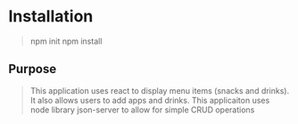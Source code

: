 # Installation
> npm init
> npm install

## Purpose
> This application uses react to display menu items (snacks and drinks). It also allows users to add apps and drinks. 
> This applicaiton uses node library json-server to allow for simple CRUD operations